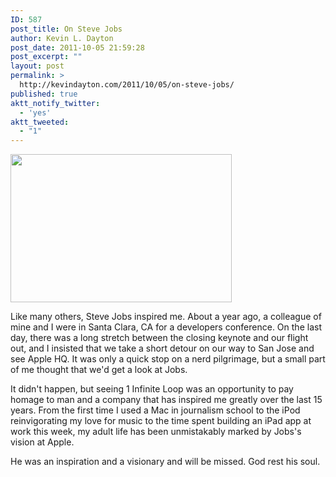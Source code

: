 ```yaml
---
ID: 587
post_title: On Steve Jobs
author: Kevin L. Dayton
post_date: 2011-10-05 21:59:28
post_excerpt: ""
layout: post
permalink: >
  http://kevindayton.com/2011/10/05/on-steve-jobs/
published: true
aktt_notify_twitter:
  - 'yes'
aktt_tweeted:
  - "1"
---
```

<a href="http://kevindayton.blogs.d8n.net/wp-content/uploads/sites/2/2011/10/jobs.jpg"><img class="aligncenter" title="jobs" src="http://kevindayton.blogs.d8n.net/wp-content/uploads/sites/2/2011/10/jobs.jpg" alt="" width="354" height="237" /></a>

Like many others, Steve Jobs inspired me.  About a year ago, a colleague of mine and I were in Santa Clara, CA for a developers conference.  On the last day, there was a long stretch between the closing keynote and our flight out, and I insisted that we take a short detour on our way to San Jose and see Apple HQ.  It was only a quick stop on a nerd pilgrimage, but a small part of me thought that we'd get a look at Jobs.

It didn't happen, but seeing 1 Infinite Loop was an opportunity to pay homage to  man and a company that has inspired me greatly over the last 15 years.  From the first time I used a Mac in journalism school to the iPod reinvigorating my love for music to the time spent building an iPad app at work this week, my adult life has been unmistakably marked by Jobs's vision at Apple.

He was an inspiration and a visionary and will be missed.  God rest his soul.